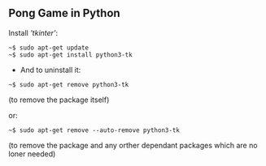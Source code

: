 
## Pong Game in Python

Install *_'tkinter'_*:

```
~$ sudo apt-get update
~$ sudo apt-get install python3-tk
```

- And to uninstall it: 

```
~$ sudo apt-get remove python3-tk
```
(to remove the package itself)

or:


```
~$ sudo apt-get remove --auto-remove python3-tk
```
(to remove the package and any orther dependant packages which are no loner needed)

